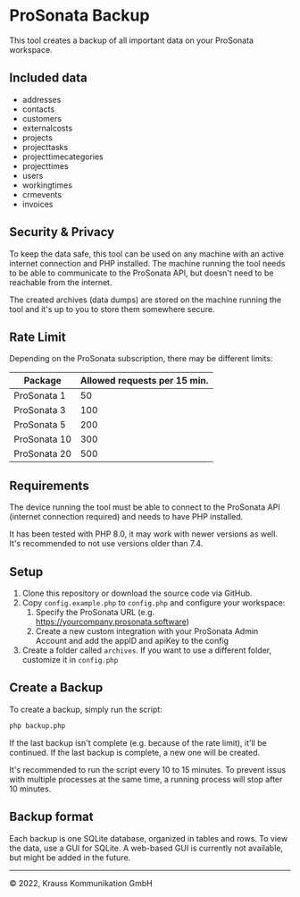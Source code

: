 # ProSonata Backup

This tool creates a backup of all important data on your ProSonata workspace.

## Included data

- addresses
- contacts
- customers
- externalcosts
- projects
- projecttasks
- projecttimecategories
- projecttimes
- users
- workingtimes
- crmevents
- invoices

## Security & Privacy

To keep the data safe, this tool can be used on any machine with an active internet connection and PHP installed. The machine running the tool needs to be able to communicate to the ProSonata API, but doesn't need to be reachable from the internet.

The created archives (data dumps) are stored on the machine running the tool and it's up to you to store them somewhere secure.

## Rate Limit

Depending on the ProSonata subscription, there may be different limits:

|Package|Allowed requests per 15 min.|
|-|-|
|ProSonata 1|50|
|ProSonata 3|100|
|ProSonata 5|200|
|ProSonata 10|300|
|ProSonata 20|500|

## Requirements

The device running the tool must be able to connect to the ProSonata API (internet connection required) and needs to have PHP installed.

It has been tested with PHP 8.0, it may work with newer versions as well. It's recommended to not use versions older than 7.4.

## Setup

1. Clone this repository or download the source code via GitHub.
1. Copy `config.example.php` to `config.php` and configure your workspace:
   1. Specify the ProSonata URL (e.g. https://yourcompany.prosonata.software)
   1. Create a new custom integration with your ProSonata Admin Account and add the appID and apiKey to the config
1. Create a folder called `archives`. If you want to use a different folder, customize it in `config.php`

## Create a Backup

To create a backup, simply run the script:

```bash
php backup.php
```

If the last backup isn't complete (e.g. because of the rate limit), it'll be continued. If the last backup is complete, a new one will be created.

It's recommended to run the script every 10 to 15 minutes. To prevent issus with multiple processes at the same time, a running process will stop after 10 minutes.

## Backup format

Each backup is one SQLite database, organized in tables and rows. To view the data, use a GUI for SQLite. A web-based GUI is currently not available, but might be added in the future.

---

&copy; 2022, Krauss Kommunikation GmbH
